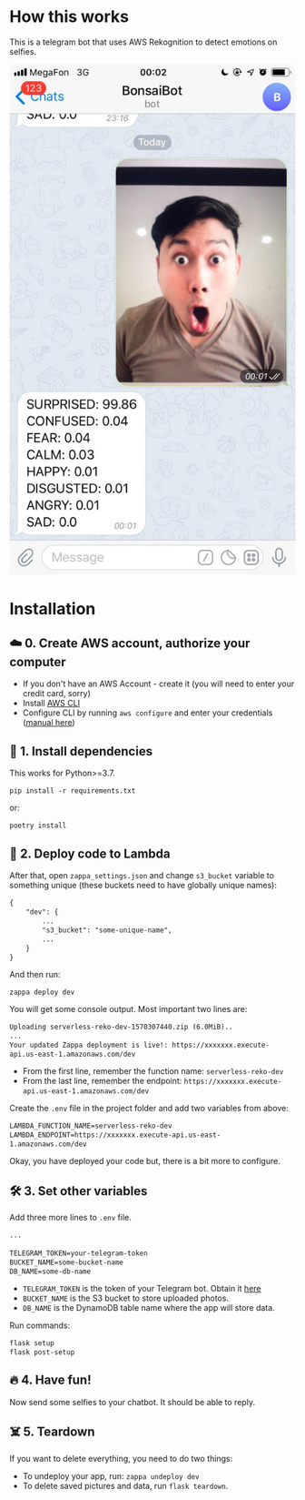 # How this works

This is a telegram bot that uses AWS Rekognition to detect emotions on selfies.

![](tg_picture.jpg)



# Installation

## ☁️ 0. Create AWS account, authorize your computer

- If you don't have an AWS Account - create it (you will need to enter your credit card, sorry)
- Install [AWS CLI](https://docs.aws.amazon.com/cli/latest/userguide/cli-chap-install.html)
- Configure CLI by running `aws configure` and enter your credentials ([manual here](https://docs.aws.amazon.com/cli/latest/userguide/cli-chap-configure.html#cli-quick-configuration))



## 🔌 1. Install dependencies

This works for Python>=3.7.

```
pip install -r requirements.txt
```

or:

```
poetry install
```


## 🏹 2. Deploy code to Lambda

After that, open `zappa_settings.json` and change `s3_bucket` variable to something unique (these buckets need to have globally unique names):

```
{
    "dev": {
        ...
        "s3_bucket": "some-unique-name",
        ...
    }
}
```

And then run:

```
zappa deploy dev
```

You will get some console output. Most important two lines are: 

```
Uploading serverless-reko-dev-1570307440.zip (6.0MiB)..
...
Your updated Zappa deployment is live!: https://xxxxxxx.execute-api.us-east-1.amazonaws.com/dev
```

- From the first line, remember the function name: `serverless-reko-dev`
- From the last line, remember the endpoint: `https://xxxxxxx.execute-api.us-east-1.amazonaws.com/dev`

Create the `.env` file in the project folder and add two variables from above: 

```
LAMBDA_FUNCTION_NAME=serverless-reko-dev
LAMBDA_ENDPOINT=https://xxxxxxx.execute-api.us-east-1.amazonaws.com/dev
```

Okay, you have deployed your code but, there is a bit more to configure.

## 🛠️ 3. Set other variables



Add three more lines to `.env` file.

```
...

TELEGRAM_TOKEN=your-telegram-token
BUCKET_NAME=some-bucket-name
DB_NAME=some-db-name
```

- `TELEGRAM_TOKEN` is the token of your Telegram bot. Obtain it [here](https://core.telegram.org/bots#6-botfather)
- `BUCKET_NAME` is the S3 bucket to store uploaded photos.
- `DB_NAME` is the DynamoDB table name where the app will store data.

Run commands:
```
flask setup
flask post-setup
```

## 🔥 4. Have fun!

Now send some selfies to your chatbot. It should be able to reply.


## ☠️ 5. Teardown

If you want to delete everything, you need to do two things:

- To undeploy your app, run: `zappa undeploy dev`
- To delete saved pictures and data, run `flask teardown`.
